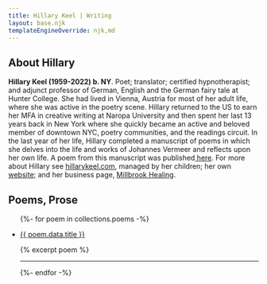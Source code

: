 ```yaml
---
title: Hillary Keel | Writing
layout: base.njk
templateEngineOverride: njk,md
---
```


## About Hillary

  **Hillary Keel (1959-2022) b. NY**. Poet; translator; certified hypnotherapist; and adjunct professor of German, English and the German fairy tale at Hunter College. She had lived in Vienna, Austria for most of her adult life, where she was active in the poetry scene. Hillary returned to the US to earn her MFA in creative writing at Naropa University and then spent her last 13 years back in New York where she quickly became an active and beloved member of downtown NYC, poetry communities, and the readings circuit. In the last year of her life, Hillary completed a manuscript of poems in which she delves into the life and works of Johannes Vermeer and reflects upon her own life. A poem from this manuscript was published<a href="https://livemag.org/issue_19/keel"> here</a>. For more about Hillary see <a href="https://hillarykeel.com">hillarykeel.com</a>, managed by her children; her own <a href="https://hillary16.herokuapp.com">website</a>; and her business page, <a href="https://millbrookhealing.com">Millbrook Healing</a>.</p>

## Poems, Prose

<ul class="menu">

  {%- for poem in collections.poems -%}
    <li>
      <a href="{{ poem.url }}">{{ poem.data.title }}</a>
      <p>{% excerpt poem %}</p>
    </li>
    <hr />
  {%- endfor -%}

</ul>

